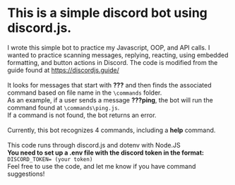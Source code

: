 # This is a simple discord bot using discord.js.

I wrote this simple bot to practice my Javascript, OOP, and API calls.
I wanted to practice scanning messages, replying, reacting, using embedded formatting, and button actions in Discord.
The code is modified from the guide found at https://discordjs.guide/ \
\
It looks for messages that start with **???** and then finds the associated command based on file name in the ```\commands``` folder. \
As an example, if a user sends a message **???ping**, the bot will run the command found at ```\commands\ping.js```. \
If a command is not found, the bot returns an error. \
\
Currently, this bot recognizes 4 commands, including a **help** command.\
\
This code runs through discord.js and dotenv with Node.JS\
**You need to set up a .env file with the discord token in the format:** `DISCORD_TOKEN= (your token)`
\
Feel free to use the code, and let me know if you have command suggestions!
